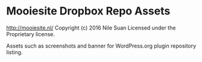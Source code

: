 # Mooiesite Dropbox Repo Assets #
http://mooiesite.nl/
Copyright (c) 2016 Nile Suan
Licensed under the Proprietary license.

Assets such as screenshots and banner for WordPress.org plugin repository listing.